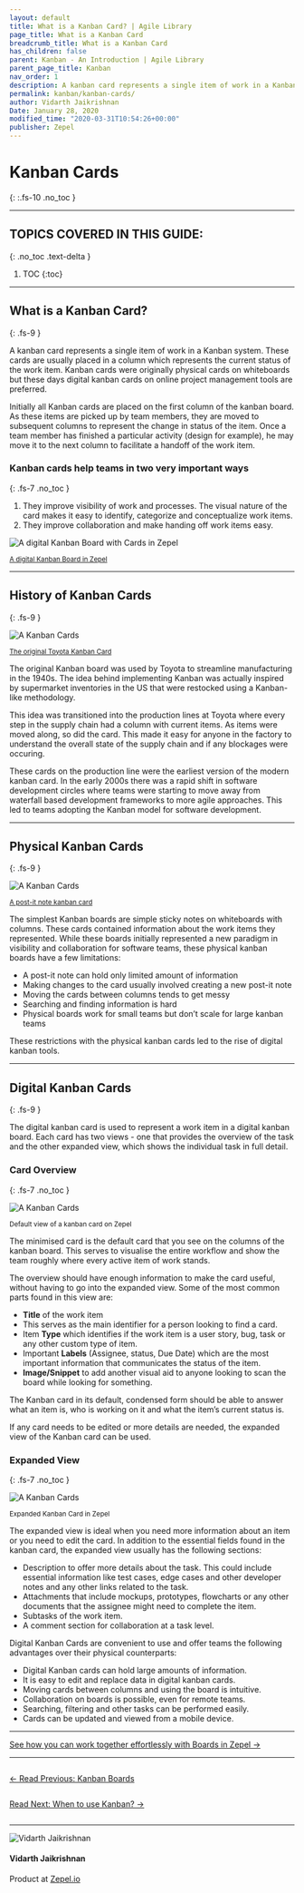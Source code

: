 ```yaml
---
layout: default
title: What is a Kanban Card? | Agile Library
page_title: What is a Kanban Card
breadcrumb_title: What is a Kanban Card
has_children: false
parent: Kanban - An Introduction | Agile Library
parent_page_title: Kanban
nav_order: 1
description: A kanban card represents a single item of work in a Kanban Board. A kanban card is placed in a column to represent its current status. Learn more.
permalink: kanban/kanban-cards/
author: Vidarth Jaikrishnan
Date: January 28, 2020
modified_time: "2020-03-31T10:54:26+00:00"
publisher: Zepel
---
```


# Kanban Cards
{: :.fs-10 .no_toc }

---

## **TOPICS COVERED IN THIS GUIDE:**
{: .no_toc .text-delta }

1. TOC
{:toc}

---

## What is a Kanban Card?
{: .fs-9 }

A kanban card represents a single item of work in a Kanban system. These cards are usually placed in a column which represents the current status of the work item. Kanban cards were originally physical cards on whiteboards but these days digital kanban cards on online project management tools are preferred. 

Initially all Kanban cards are placed on the first column of the kanban board. As these items are picked up by team members, they are moved to subsequent columns to represent the change in status of the item. Once a team member has finished a particular activity (design for example), he may move it to the next column to facilitate a handoff of the work item. 

### Kanban cards help teams in two very important ways
{: .fs-7 .no_toc }

1. They improve visibility of work and processes. The visual nature of the card makes it easy to identify, categorize and conceptualize work items. 
1. They improve collaboration and make handing off work items easy.

![A digital Kanban Board with Cards in Zepel](/agile/assets/uploads/kanban-board-with-cards-in-zepel.png)
<div class="caption">
<small><a href="https://zepel.io/" target="_blank">A digital Kanban Board in Zepel</a></small>
</div>

---

## History of Kanban Cards
{: .fs-9 }

![A Kanban Cards](/agile/assets/uploads/kanban-cards-history.jpg)
<div class="caption">
<small><a rel="noreferrer noopener" href="https://www.allaboutlean.com/toyota-kanban/toyota-kanban-cropped" target="_blank">The original Toyota Kanban Card</a>
</small>
</div>

The original Kanban board was used by Toyota to streamline manufacturing in the 1940s. The idea behind implementing Kanban was actually inspired by supermarket inventories in the US that were restocked using a Kanban-like methodology. 

This idea was transitioned into the production lines at Toyota where every step in the supply chain had a column with current items. As items were moved along, so did the card. This made it easy for anyone in the factory to understand the overall state of the supply chain and if any blockages were occuring. 

These cards on the production line were the earliest version of the modern kanban card. 
In the early 2000s there was a rapid shift in software development circles where teams were starting to move away from waterfall based development frameworks to more agile approaches. This led to teams adopting the Kanban model for software development.

---

## Physical Kanban Cards
{: .fs-9 }

![A Kanban Cards](/agile/assets/uploads/post-it-note-kanban-card.png)
<div class="caption">
<small><a rel="noreferrer noopener" href="http://www.anecon.com/blog/kanban-make-the-most-of-those-post-it-notes/" target="_blank">A post-it note kanban card</a>
</small>
</div>

The simplest Kanban boards are simple sticky notes on whiteboards with columns. These cards contained information about the work items they represented. While these boards initially represented a new paradigm in visibility and collaboration for software teams, these physical kanban boards have a few limitations: 
- A post-it note can hold only limited amount of information
- Making changes to the card usually involved creating a new post-it note
- Moving the cards between columns tends to get messy
- Searching and finding information is hard
- Physical boards work for small teams but don’t scale for large kanban teams

These restrictions with the physical kanban cards led to the rise of digital kanban tools.

---

## Digital Kanban Cards
{: .fs-9 }

The digital kanban card is used to represent a work item in a digital kanban board. Each card has two views - one that provides the overview of the task and the other expanded view, which shows the individual task in full detail. 

### Card Overview
{: .fs-7 .no_toc }

![A Kanban Cards](/agile/assets/uploads/kanban-card-in-zepel.png)
<div class="caption">
<small>Default view of a kanban card on Zepel</small>
</div>

The minimised card is the default card that you see on the columns of the kanban board. This serves to visualise the entire workflow and show the team roughly where every active item of work stands. 

The overview should have enough information to make the card useful, without having to go into the expanded view. Some of the most common parts found in this view are: 
- **Title** of the work item
- This serves as the main identifier for a person looking to find a card.
- Item **Type** which identifies if the work item is a user story, bug, task or any other custom type of item. 
- Important **Labels** (Assignee, status, Due Date) which are the most important information that communicates the status of the item. 
- **Image/Snippet** to add another visual aid to anyone looking to scan the board while looking for something. 

The Kanban card in its default, condensed form should be able to answer what an item is, who is working on it and what the item’s current status is. 

If any card needs to be edited or more details are needed, the expanded view of the Kanban card can be used.

### Expanded View
{: .fs-7 .no_toc }

![A Kanban Cards](/agile/assets/uploads/expanded-kanban-card-in-zepel.png)
<div class="caption">
<small>Expanded Kanban Card in Zepel</small>
</div>

The expanded view is ideal when you need more information about an item or you need to edit the card. In addition to the essential fields found in the kanban card, the expanded view usually has the following sections:  
- Description to offer more details about the task. This could include essential information like test cases, edge cases and other developer notes and any other links related to the task.
- Attachments that include mockups, prototypes, flowcharts or any other documents that the assignee might need to complete the item. 
- Subtasks of the work item.
- A comment section for collaboration at a task level.

Digital Kanban Cards are convenient to use and offer teams the following advantages over their physical counterparts:  
- Digital Kanban cards can hold large amounts of information.
- It is easy to edit and replace data in digital kanban cards.
- Moving cards between columns and using the board is intuitive.
- Collaboration on boards is possible, even for remote teams.
- Searching, filtering and other tasks can be performed easily.
- Cards can be updated and viewed from a mobile device.

---

<div class="highlight-row">
<div class="highlight-column">
<div class="highlight-card">
    <div class="highlight-container">
        <a href="https://zepel.io/features/boards/?utm_source=agilelibrary&utm_medium=bottom-cta&utm_campaign=kanbancards" target="_blank">
        <p class="highlight-card-title">See how you can work together effortlessly with Boards in Zepel  →</p>
        </a>    
    </div>
</div>
</div>
</div>

---

<div class="row">
<div class="column">
<div class="card">
  <div class="container">
    <a href="{{ site.url }}{{ site.baseurl }}{% link agile/kanban-what-are-kanban-boards.md %}">
    <p class="card-title">←  Read Previous: Kanban Boards</p> 
    </a>
  </div>
</div>
</div>

<div class="column">
<div class="card">
  <div class="container">
    <a href="{{ site.url }}{{ site.baseurl }}{% link agile/kanban-when-to-use.md %}">
    <p class="card-title">Read Next: When to use Kanban?  →</p>
    </a>
  </div>
</div>
</div>
</div>

---

<div class="row">
  <div class="column">
    <div class="author-card">
      <img class="author-profile-image" src="/agile/assets/uploads/vidarth.png" alt="Vidarth Jaikrishnan">
      <div class="author-card-content">
        <h4 class="author-card-name">Vidarth Jaikrishnan</h4>
        <p>Product at <a href="https://zepel.io/">Zepel.io</a></p>
      </div>
    </div>
  </div>
</div>